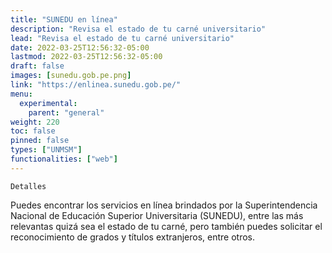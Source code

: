 ```yaml
---
title: "SUNEDU en línea"
description: "Revisa el estado de tu carné universitario"
lead: "Revisa el estado de tu carné universitario"
date: 2022-03-25T12:56:32-05:00
lastmod: 2022-03-25T12:56:32-05:00
draft: false
images: [sunedu.gob.pe.png]
link: "https://enlinea.sunedu.gob.pe/"
menu:
  experimental:
    parent: "general"
weight: 220
toc: false
pinned: false
types: ["UNMSM"]
functionalities: ["web"]
---
```


```text
Detalles
```

Puedes encontrar los servicios en línea brindados por la Superintendencia Nacional de Educación Superior Universitaria (SUNEDU), entre las más relevantas quizá sea el estado de tu carné, pero también puedes solicitar el reconocimiento de grados y títulos extranjeros, entre otros.
